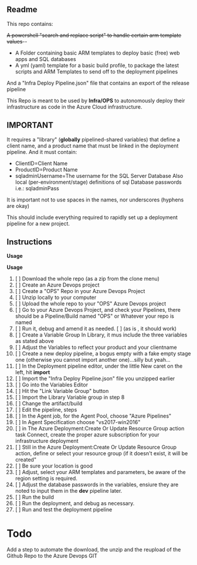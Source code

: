 ## Readme

This repo contains: 

 ~~A powershell "search and replace script" to handle certain arm template values~~-- 
 - A Folder containing basic ARM templates to deploy basic (free) web apps and SQL databases
 - A yml (yaml) template for a basic build profile, to package the latest scripts and ARM Templates to send off to the deployment pipelines

And a "Infra Deploy Pipeline.json" file that contains an export of the release pipeline

This Repo is meant to be used by **Infra/OPS** to autonomously deploy their infrastructure as code in the Azure Cloud infrastructure.

## IMPORTANT
It requires a "library" (**globally** pipelined-shared variables) that define a client name, and a product name that must be linked in the deployment pipeline. And it must contain:
 - ClientID=Client Name 
 - ProductID=Product Name
 - sqladminUsername=The username for the SQL Server Database
Also local (per-environment/stage) definitions of sql Database passwords
i.e.: sqladminPass

It is important not to use spaces in the names, nor underscores (hyphens are okay)

This should include everything required to rapidly set up a deployment pipeline for a new project.

## Instructions

**Usage** 

**Usage** 
1. [ ] Download the whole repo (as a zip from the clone menu)
2. [ ] Create an Azure Devops project
3. [ ] Create a "OPS" Repo in your Azure Devops Project
4. [ ] Unzip locally to your computer
5. [ ] Upload the whole repo to your "OPS" Azure Devops project
6. [ ] Go to your Azure Devops Project, and check your Pipelines, there should be a Pipeline/Build named "OPS" or Whatever your repo is named
7. [ ] Run it, debug and amend it as needed. [ ] (as is , it should work)
8. [ ] Create a Variable Group In Library, it mus include the three variables as stated above
9. [ ] Adjust the Variables to reflect your product and your clientname
10. [ ] Create a new deploy pipeline, a bogus empty with a fake empty stage one (otherwise you cannot import another one)...silly but yeah...
11. [ ] In the Deployment pipeline editor, under the little New caret on the left, hit **import**
12. [ ] Import the "Infra Deploy Pipeline.json" file you unzipped earlier
13. [ ] Go into the Variables Editor
14. [ ] Hit the "Link Variable Group" button
15. [ ] Import the Library Variable group in step 8
16. [ ] Change the artifact/build
17. [ ] Edit the pipeline, steps
18. [ ] In the Agent job, for the Agent Pool, choose "Azure Pipelines"
19. [ ] In Agent Specification choose "vs2017-win2016"
20. [ ] in The Azure Deployment:Create Or Update Resource Group action task Connect, create the proper azure subscription for your infrastructure deployment
21. [ ] Still in the Azure Deployment:Create Or Update Resource Group action, define or select your resource group (if it doesn't exist, it will be created"
22. [ ] Be sure your location is good
23. [ ] Adjust, select your ARM templates and parameters, be aware of the region setting is required.
24. [ ] Adjust the database passwords in the variables, ensiure they are noted to input them in the **dev** pipeline later.
25. [ ] Run the build
26. [ ] Run the deployment, and debug as necessary.
27. [ ] Run and test the deployment pipeline

# Todo
Add a step to automate the download, the unzip and the reupload of the Github Repo to the Azure Devops GIT

